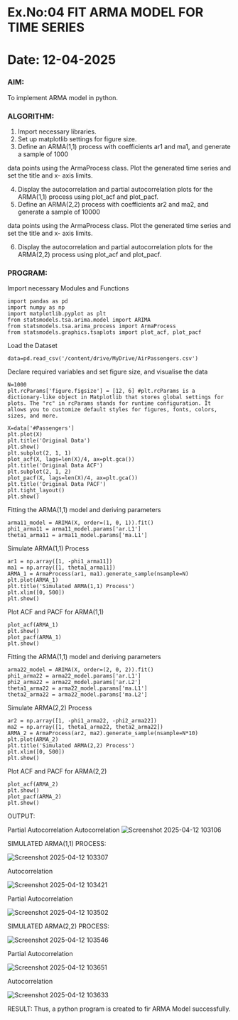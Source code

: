 # Ex.No:04   FIT ARMA MODEL FOR TIME SERIES
# Date: 12-04-2025



### AIM:
To implement ARMA model in python.
### ALGORITHM:
1. Import necessary libraries.
2. Set up matplotlib settings for figure size.
3. Define an ARMA(1,1) process with coefficients ar1 and ma1, and generate a sample of 1000

data points using the ArmaProcess class. Plot the generated time series and set the title and x-
axis limits.

4. Display the autocorrelation and partial autocorrelation plots for the ARMA(1,1) process using
plot_acf and plot_pacf.
5. Define an ARMA(2,2) process with coefficients ar2 and ma2, and generate a sample of 10000

data points using the ArmaProcess class. Plot the generated time series and set the title and x-
axis limits.

6. Display the autocorrelation and partial autocorrelation plots for the ARMA(2,2) process using
plot_acf and plot_pacf.
### PROGRAM:
Import necessary Modules and Functions
```
import pandas as pd
import numpy as np
import matplotlib.pyplot as plt
from statsmodels.tsa.arima.model import ARIMA
from statsmodels.tsa.arima_process import ArmaProcess
from statsmodels.graphics.tsaplots import plot_acf, plot_pacf
```

Load the Dataset
```
data=pd.read_csv('/content/drive/MyDrive/AirPassengers.csv')
```

Declare required variables and set figure size, and visualise the data
```
N=1000
plt.rcParams['figure.figsize'] = [12, 6] #plt.rcParams is a dictionary-like object in Matplotlib that stores global settings for plots. The "rc" in rcParams stands for runtime configuration. It allows you to customize default styles for figures, fonts, colors, sizes, and more.

X=data['#Passengers']
plt.plot(X)
plt.title('Original Data')
plt.show()
plt.subplot(2, 1, 1)
plot_acf(X, lags=len(X)/4, ax=plt.gca())
plt.title('Original Data ACF')
plt.subplot(2, 1, 2)
plot_pacf(X, lags=len(X)/4, ax=plt.gca())
plt.title('Original Data PACF')
plt.tight_layout()
plt.show()
```

Fitting the ARMA(1,1) model and deriving parameters
```
arma11_model = ARIMA(X, order=(1, 0, 1)).fit()
phi1_arma11 = arma11_model.params['ar.L1']
theta1_arma11 = arma11_model.params['ma.L1']
```

Simulate ARMA(1,1) Process
```
ar1 = np.array([1, -phi1_arma11])
ma1 = np.array([1, theta1_arma11])
ARMA_1 = ArmaProcess(ar1, ma1).generate_sample(nsample=N)
plt.plot(ARMA_1)
plt.title('Simulated ARMA(1,1) Process')
plt.xlim([0, 500])
plt.show()
```

Plot ACF and PACF for ARMA(1,1)
```
plot_acf(ARMA_1)
plt.show()
plot_pacf(ARMA_1)
plt.show()
```

Fitting the ARMA(1,1) model and deriving parameters
```
arma22_model = ARIMA(X, order=(2, 0, 2)).fit()
phi1_arma22 = arma22_model.params['ar.L1']
phi2_arma22 = arma22_model.params['ar.L2']
theta1_arma22 = arma22_model.params['ma.L1']
theta2_arma22 = arma22_model.params['ma.L2']
```

Simulate ARMA(2,2) Process
```
ar2 = np.array([1, -phi1_arma22, -phi2_arma22])  
ma2 = np.array([1, theta1_arma22, theta2_arma22])  
ARMA_2 = ArmaProcess(ar2, ma2).generate_sample(nsample=N*10)
plt.plot(ARMA_2)
plt.title('Simulated ARMA(2,2) Process')
plt.xlim([0, 500])
plt.show()
```

Plot ACF and PACF for ARMA(2,2)
```
plot_acf(ARMA_2)
plt.show()
plot_pacf(ARMA_2)
plt.show()
```





OUTPUT:

Partial Autocorrelation
Autocorrelation
![Screenshot 2025-04-12 103106](https://github.com/user-attachments/assets/674d5c23-184a-4b4b-b1fd-28f28dac000f)

SIMULATED ARMA(1,1) PROCESS:

![Screenshot 2025-04-12 103307](https://github.com/user-attachments/assets/951d99b1-3cd5-42d0-995a-0d5676a7c7d0)

Autocorrelation

![Screenshot 2025-04-12 103421](https://github.com/user-attachments/assets/e6ad85b3-bed7-4251-b930-71d9690bf018)

Partial Autocorrelation

![Screenshot 2025-04-12 103502](https://github.com/user-attachments/assets/51d9fd5d-7696-425e-8174-66616efc2845)


SIMULATED ARMA(2,2) PROCESS:

![Screenshot 2025-04-12 103546](https://github.com/user-attachments/assets/2619d5a1-d232-4704-93b5-fc16de017934)


Partial Autocorrelation

![Screenshot 2025-04-12 103651](https://github.com/user-attachments/assets/e2bbee2b-b862-401a-ace1-e2a8d899cdbc)


Autocorrelation

![Screenshot 2025-04-12 103633](https://github.com/user-attachments/assets/5c6e8e87-5c34-4e29-bd81-11fb19140708)

RESULT:
Thus, a python program is created to fir ARMA Model successfully.
